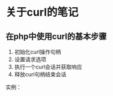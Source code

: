 # 关于curl的笔记

## 在php中使用curl的基本步骤

1. 初始化curl操作句柄
2. 设置请求选项
3. 执行一个curl会话并获取响应
4. 释放curl句柄结束会话

实例：

```php

```

